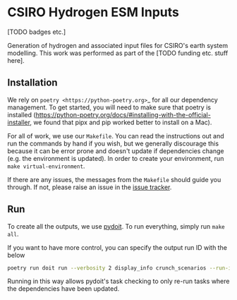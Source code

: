 # CSIRO Hydrogen ESM Inputs

[TODO badges etc.]

Generation of hydrogen and associated input files for CSIRO's earth system
modelling. This work was performed as part of the [TODO funding etc. stuff
here].

## Installation

We rely on `poetry <https://python-poetry.org>`_ for all our dependency
management. To get started, you will need to make sure that poetry is installed
(https://python-poetry.org/docs/#installing-with-the-official-installer, we
found that pipx and pip worked better to install on a Mac).

For all of work, we use our `Makefile`.
You can read the instructions out and run the commands by hand if you wish,
but we generally discourage this because it can be error prone and doesn't
update if dependencies change (e.g. the environment is updated).
In order to create your environment, run `make virtual-environment`.

If there are any issues, the messages from the `Makefile` should guide you
through. If not, please raise an issue in the
[issue tracker](https://gitlab.com/climate-resource/csiro/csiro-hydrogen-esm-inputs/-/issues).

## Run

To create all the outputs, we use [pydoit](https://pydoit.org/install.html).
To run everything, simply run `make all`.

If you want to have more control, you can specify the output run ID with the
below

```sh
poetry run doit run --verbosity 2 display_info crunch_scenarios --run-id myrun
```

Running in this way allows pydoit's task checking to only re-run tasks where the dependencies have been updated.
